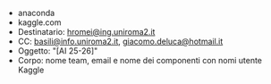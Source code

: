 * anaconda
* kaggle.com
* Destinatario: hromei@ing.uniroma2.it 
* CC: basili@info.uniroma2.it, giacomo.deluca@hotmail.it
* Oggetto: "[AI 25-26]"
* Corpo: nome team, email e nome dei componenti con nomi utente Kaggle
